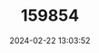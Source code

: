 ---
title: "159854"
category: "Charaxes guderiana"
draft: false
date: 2024-02-22 13:03:52
languages:
  English: ["Blue-spangled Charaxes"]
---